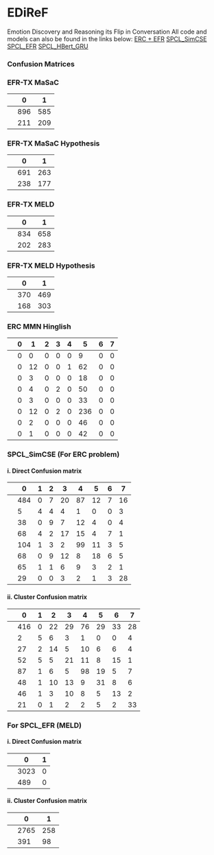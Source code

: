 # EDiReF
Emotion Discovery and Reasoning its Flip in Conversation
All code and models can also be found in the links below:
[ERC + EFR](https://drive.google.com/drive/folders/1caVkW4nahhVq8UFcoxfXh8h1WLwD8roZ?usp=sharing)
[SPCL_SimCSE](https://drive.google.com/drive/folders/1It9bYNx94ebsgI3Cc-zpd4OYh7wMvNKh?usp=sharing)
[SPCL_EFR](https://drive.google.com/drive/folders/1UyLdZndFs9bTclxYQ0H7n_yuAZfEazLx?usp=sharing)
[SPCL_HBert_GRU](https://drive.google.com/drive/folders/1rkJnSdMWwVhLtGPBqFYNSXluMmGchhKR)

### Confusion Matrices
### EFR-TX MaSaC

|           | 0 | 1 |
|-----------|---|---|
|            | 896 | 585 |
|            | 211 | 209 |

### EFR-TX MaSaC Hypothesis

|           | 0 | 1 |
|-----------|---|---|
|            | 691 | 263 |
|            | 238 | 177 |

### EFR-TX MELD

|           | 0 | 1 |
|-----------|---|---|
|            | 834 | 658 |
|            | 202 | 283 |

### EFR-TX MELD Hypothesis

|           | 0 | 1 |
|-----------|---|---|
|            | 370 | 469 |
|            | 168 | 303 |

### ERC MMN Hinglish

|           | 0 | 1 | 2 | 3 | 4 | 5 | 6 | 7 |
|-----------|---|---|---|---|---|---|---|---|
|           | 0 | 0 | 0 | 0 | 0 | 9 | 0 | 0 |
|           | 0 | 12 | 0 | 0 | 1 | 62 | 0 | 0 |
|           | 0 | 3 | 0 | 0 | 0 | 18 | 0 | 0 |
|           | 0 | 4 | 0 | 2 | 0 | 50 | 0 | 0 |
|           | 0 | 3 | 0 | 0 | 0 | 33 | 0 | 0 |
|           | 0 | 12 | 0 | 2 | 0 | 236 | 0 | 0 |
|           | 0 | 2 | 0 | 0 | 0 | 46 | 0 | 0 |
|           | 0 | 1 | 0 | 0 | 0 | 42 | 0 | 0 |

### SPCL_SimCSE (For ERC problem)

#### i. Direct Confusion matrix

|           | 0 | 1 | 2 | 3 | 4 | 5 | 6 | 7 |
|-----------|---|---|---|---|---|---|---|---|
|           | 484 | 0 | 7 | 20 | 87 | 12 | 7 | 16 |
|           | 5 | 4 | 4 | 4 | 1 | 0 | 0 | 3 |
|           | 38 | 0 | 9 | 7 | 12 | 4 | 0 | 4 |
|           | 68 | 4 | 2 | 17 | 15 | 4 | 7 | 1 |
|           | 104 | 1 | 3 | 2 | 99 | 11 | 3 | 5 |
|           | 68 | 0 | 9 | 12 | 8 | 18 | 6 | 5 |
|           | 65 | 1 | 1 | 6 | 9 | 3 | 2 | 1 |
|           | 29 | 0 | 0 | 3 | 2 | 1 | 3 | 28 |

#### ii. Cluster Confusion matrix

|           | 0 | 1 | 2 | 3 | 4 | 5 | 6 | 7 |
|-----------|---|---|---|---|---|---|---|---|
|           | 416 | 0 | 22 | 29 | 76 | 29 | 33 | 28 |
|           | 2 | 5 | 6 | 3 | 1 | 0 | 0 | 4 |
|           | 27 | 2 | 14 | 5 | 10 | 6 | 6 | 4 |
|           | 52 | 5 | 5 | 21 | 11 | 8 | 15 | 1 |
|           | 87 | 1 | 6 | 5 | 98 | 19 | 5 | 7 |
|           | 48 | 1 | 10 | 13 | 9 | 31 | 8 | 6 |
|           | 46 | 1 | 3 | 10 | 8 | 5 | 13 | 2 |
|           | 21 | 0 | 1 | 2 | 2 | 5 | 2 | 33 |

### For SPCL_EFR (MELD)

#### i. Direct Confusion matrix

|           | 0 | 1 |
|-----------|---|---|
|           | 3023 | 0 |
|           | 489 | 0 |

#### ii. Cluster Confusion matrix

|           | 0 | 1 |
|-----------|---|---|
|           | 2765 | 258 |
|           | 391 | 98 |
